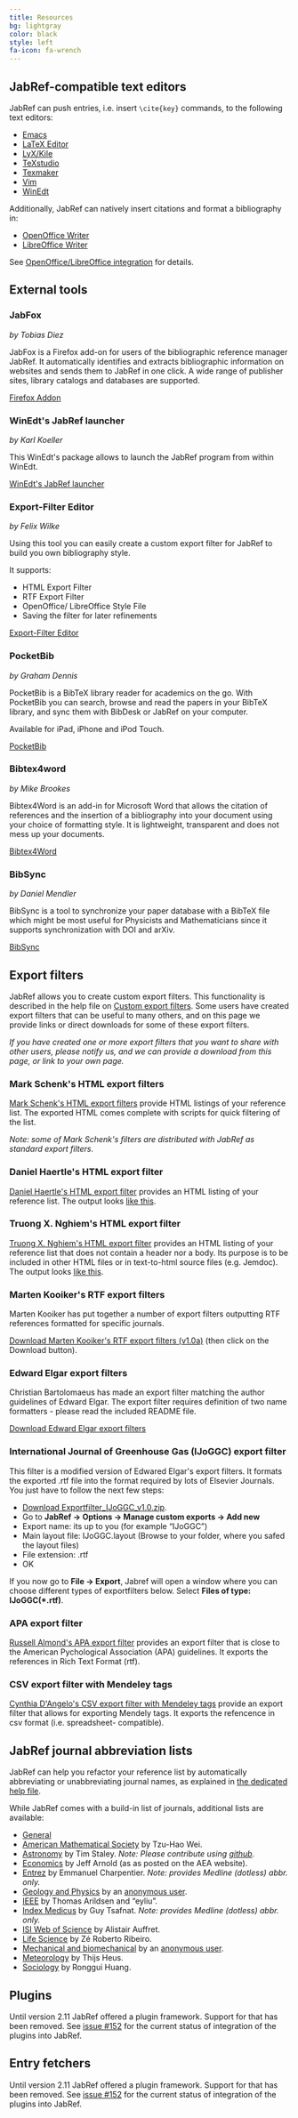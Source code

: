 ```yaml
---
title: Resources
bg: lightgray
color: black
style: left
fa-icon: fa-wrench
---
```


## JabRef-compatible text editors

JabRef can push entries, i.e. insert `\cite{key}` commands, to the following text editors:

- [Emacs](https://www.gnu.org/software/emacs/)
- [LaTeX Editor](http://www.latexeditor.org/)
- [LyX/Kile](http://www.lyx.org/)
- [TeXstudio](http://www.texstudio.org/)
- [Texmaker](http://www.xm1math.net/texmaker/)
- [Vim](http://www.vim.org/)
- [WinEdt](http://www.winedt.com/)

Additionally, JabRef can natively insert citations and format a bibliography in:

- [OpenOffice Writer](https://www.openoffice.org/)
- [LibreOffice Writer](https://www.libreoffice.org/)

See [OpenOffice/LibreOffice integration](https://help.jabref.org/en/OpenOfficeIntegration) for details.

## External tools

### JabFox

_by Tobias Diez_

JabFox is a Firefox add-on for users of the bibliographic reference manager JabRef. It automatically identifies and extracts bibliographic information on websites and sends them to JabRef in one click. A wide range of publisher sites, library catalogs and databases are supported.

[Firefox Addon](https://addons.mozilla.org/en-US/firefox/addon/jabfox/)

### WinEdt's JabRef launcher

_by Karl Koeller_

This WinEdt's package allows to launch the JabRef program from within WinEdt.

[WinEdt's JabRef launcher](http://www.winedt.org/config/menus/JabRef.html)

### Export-Filter Editor

_by Felix Wilke_

Using this tool you can easily create a custom export filter for JabRef to build you own bibliography style.

It supports:

*   HTML Export Filter
*   RTF Export Filter
*   OpenOffice/ LibreOffice Style File
*   Saving the filter for later refinements

[Export-Filter Editor](https://sourceforge.net/projects/efe/?source=dlp)

### PocketBib

_by Graham Dennis_

PocketBib is a BibTeX library reader for academics on the go. With PocketBib you can search, browse and read the papers in your BibTeX library, and sync them with BibDesk or JabRef on your computer.

Available for iPad, iPhone and iPod Touch.

[PocketBib](http://www.grahamdennis.me/pocketbib/)

### Bibtex4word

_by Mike Brookes_

Bibtex4Word is an add-in for Microsoft Word that allows the citation of references and the insertion of a bibliography into your document using your choice of formatting style. It is lightweight, transparent and does not mess up your documents.

[Bibtex4Word](http://www.ee.ic.ac.uk/hp/staff/dmb/perl/index.html)

### BibSync

_by Daniel Mendler_

BibSync is a tool to synchronize your paper database with a BibTeX file which might be most useful for Physicists and Mathematicians since it supports synchronization with DOI and arXiv.

[BibSync](https://github.com/minad/bibsync)

## Export filters

JabRef allows you to create custom export filters. This functionality is described in the help file on [Custom export filters](http://help.jabref.org/en/CustomExports). Some users have created export filters that can be useful to many others, and on this page we provide links or direct downloads for some of these export filters.

*If you have created one or more export filters that you want to share with other users, please notify us, and we can provide a download from this page, or link to your own page.*

### Mark Schenk's HTML export filters

[Mark Schenk's HTML export filters](http://www.markschenk.com/tools/jabref/) provide HTML listings of your reference list. The exported HTML comes complete with scripts for quick filtering of the list.

_Note: some of Mark Schenk's filters are distributed with JabRef as standard export filters._

### Daniel Haertle's HTML export filter

[Daniel Haertle's HTML export filter](http://haertle.ch/programs/jabref/) provides an HTML listing of your reference list. The output looks [like this](http://haertle.ch/publications/).

### Truong X. Nghiem's HTML export filter
[Truong X. Nghiem's HTML export filter](http://txn.name/publist.html) provides an HTML listing of your reference list that does not contain a header nor a body. Its purpose is to be included in other HTML files or in text-to-html source files (e.g. Jemdoc). The output looks [like this](http://txn.name/publications.html).

### Marten Kooiker's RTF export filters

Marten Kooiker has put together a number of export filters outputting RTF references formatted for specific journals.

[Download Marten Kooiker's RTF export filters (v1.0a)](https://github.com/JabRef/htdocs/blob/master/exportfilters/Marten_Kooiker_export_filters_v1.0a.zip) (then click on the Download button).

### Edward Elgar export filters

Christian Bartolomaeus has made an export filter matching the author guidelines of Edward Elgar. The export filter requires definition of two name formatters - please read the included README file.

[Download Edward Elgar export filters](https://github.com/JabRef/htdocs/raw/master/exportfilters/Edward_Elgar_export_filters_v1.0.zip)

### International Journal of Greenhouse Gas (IJoGGC) export filter

This filter is a modified version of Edwared Elgar's export filters. It formats the exported .rtf file into the format required by lots of Elsevier Journals. You just have to follow the next few steps:

*   [Download Exportfilter_IJoGGC_v1.0.zip](https://github.com/JabRef/htdocs/raw/master/exportfilters/Exportfilter_IJoGGC_v1.0.zip).
*   Go to **JabRef -&gt; Options -&gt; Manage custom exports -&gt; Add new**
*   Export name: its up to you (for example “IJoGGC”)
*   Main layout file: IJoGGC.layout (Browse to your folder, where you safed the layout files)
*   File extension: .rtf
*   OK

If you now go to **File -&gt; Export**, Jabref will open a window where you can choose different types of exportfilters below. Select **Files of type: IJoGGC(*.rtf)**.

### APA export filter

[Russell Almond's APA export filter](http://ralmond.net/APAish/) provides an export filter that is close to the American Pychological Association (APA) guidelines. It exports the references in Rich Text Format (rtf).

### CSV export filter with Mendeley tags
[Cynthia D'Angelo's CSV export filter with Mendeley tags](https://cynthiadangelo.com/2012/10/22/exporting-mendeley-tags/) provide an export filter that allows for exporting Mendely tags. It exports the refencence in csv format (i.e. spreadsheet- compatible).

## JabRef journal abbreviation lists

JabRef can help you refactor your reference list by automatically abbreviating or unabbreviating journal names, as explained in [the dedicated help file](http://help.jabref.org/en/JournalAbbreviations).

While JabRef comes with a build-in list of journals, additional lists are available:

*  [General](https://raw.githubusercontent.com/JabRef/reference-abbreviations/master/journals/journal_abbreviations_general.txt)
* [American Mathematical Society](https://raw.githubusercontent.com/JabRef/reference-abbreviations/master/journals/journal_abbreviations_ams.txt) by Tzu-Hao Wei.
* [Astronomy](https://github.com/timstaley/jabref-astro-abbreviations/blob/master/MNRAS_abbreviations.txt) by Tim Staley. _Note: Please contribute using [github](https://github.com/timstaley/jabref-astro-abbreviations)._
* [Economics](https://raw.github.com/jrnold/jabref-econ-journal-abbrevs/master/aea-abbrevs.txt) by Jeff Arnold (as as posted on the AEA website).
*  [Entrez](https://raw.githubusercontent.com/JabRef/reference-abbreviations/master/journals/journal_abbreviations_entrez.txt) by Emmanuel Charpentier. _Note: provides Medline (dotless) abbr. only._
* [Geology and Physics](https://raw.githubusercontent.com/JabRef/reference-abbreviations/master/journals/journal_abbreviations_geology_physics.txt) by an [anonymous user](https://sourceforge.net/p/jabref/patches/164/).
*   [IEEE](https://raw.githubusercontent.com/JabRef/reference-abbreviations/master/journals/journal_abbreviations_ieee.txt) by Thomas Arildsen and “eyliu”.
* [Index Medicus](https://raw.githubusercontent.com/JabRef/reference-abbreviations/master/journals/journal_abbreviations_medicus.txt) by Guy Tsafnat. _Note: provides Medline (dotless) abbr. only._
* [ISI Web of Science](https://figshare.com/articles/Journal_abbreviations_from_Web_of_Science/3207787) by Alistair Auffret.
* [Life Science](https://raw.githubusercontent.com/JabRef/reference-abbreviations/master/journals/journal_abbreviations_lifescience.txt) by Zé Roberto Ribeiro.
* [Mechanical and biomechanical](https://raw.githubusercontent.com/JabRef/reference-abbreviations/master/journals/journal_abbreviations_mechanical.txt) by an [anonymous user](https://sourceforge.net/p/jabref/patches/151/).
* [Meteorology](https://raw.githubusercontent.com/JabRef/reference-abbreviations/master/journals/journal_abbreviations_meteorology.txt) by Thijs Heus.
* [Sociology](https://raw.githubusercontent.com/JabRef/reference-abbreviations/master/journals/journal_abbreviations_sociology.txt) by Ronggui Huang.


## Plugins

Until version 2.11 JabRef offered a plugin framework. Support for that has been removed. See [issue #152](https://github.com/JabRef/jabref/issues/152) for the current status of integration of the plugins into JabRef.

## Entry fetchers

Until version 2.11 JabRef offered a plugin framework. Support for that has been removed. See [issue #152](https://github.com/JabRef/jabref/issues/152) for the current status of integration of the plugins into JabRef.
